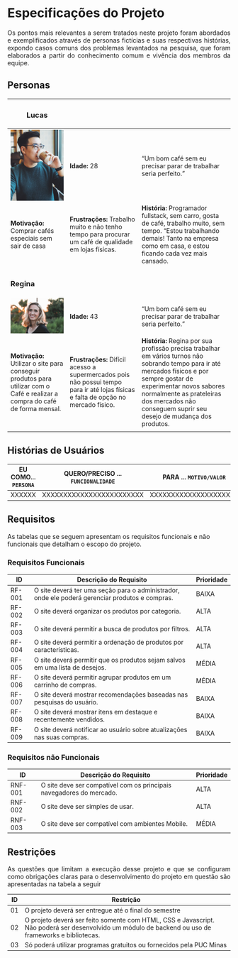 # Especificações do Projeto

<p align= "justify">Os pontos mais relevantes a serem tratados neste projeto foram abordados e exemplificados através de personas fictícias e suas respectivas histórias, expondo casos comuns dos problemas levantados na pesquisa, que foram elaborados a partir do conhecimento comum e vivência dos membros da equipe.</p>

## Personas

|<h3>**Lucas**</h3> |  ||
| ------------------------------------------------------- | -------------------| ---------|
|<a href="https://unsplash.com/photos/g4DgCF90EM4"><img src=img/personas/lucas.png width="180" alt="Photo by Sung Wang on Unsplash"></a>| **Idade:** 28 | “Um bom café sem eu precisar parar de trabalhar seria perfeito.” |
**Motivação:**  Comprar cafés especiais sem sair de casa| **Frustrações:**  Trabalho muito e não tenho tempo para procurar um café de qualidade em lojas físicas.  |  **História:** Programador fullstack, sem carro, gosta de café, trabalho muito, sem tempo. “Estou trabalhando demais! Tanto na empresa como em casa, e estou ficando cada vez mais cansado.
| |  |  |
|<h3>**Regina**</h3> |  ||
| <a href="https://unsplash.com/photos/_H6wpor9mjs"><img src=img/personas/regina.jpg width="180" alt='Photo by Edward Cisneros on Unsplash'></a>| **Idade:** 43 | “Um bom café sem eu precisar parar de trabalhar seria perfeito.” |
**Motivação:** Utilizar o site para conseguir produtos para utilizar com o Café e realizar a compra do café de forma mensal. | **Frustrações:**  Difícil acesso a supermercados pois não possui tempo para ir até lojas físicas e falta de opção no mercado físico. |  **História:** Regina por sua profissão precisa trabalhar em vários turnos não sobrando tempo para ir até mercados físicos e por sempre gostar de experimentar novos sabores normalmente as prateleiras dos mercados não conseguem suprir seu desejo de mudança dos produtos.
| |  |  |

## Histórias de Usuários

|EU COMO... `PERSONA`| QUERO/PRECISO ... `FUNCIONALIDADE` |PARA ... `MOTIVO/VALOR`                 |
|--------------------|------------------------------------|----------------------------------------|
| XXXXXX | XXXXXXXXXXXXXXXXXXXXXXXX | XXXXXXXXXXXXXXXXXXXXX

## Requisitos

As tabelas que se seguem apresentam os requisitos funcionais e não funcionais que detalham o escopo do projeto.

### Requisitos Funcionais

|ID    | Descrição do Requisito  | Prioridade |
|------|-----------------------------------------|----|
|RF-001| O site deverá ter uma seção para o administrador, onde ele poderá gerenciar produtos e compras. | BAIXA |
|RF-002| O site deverá organizar os produtos por categoria. | ALTA | 
|RF-003| O site deverá permitir a busca de produtos por filtros.  | ALTA |
|RF-004| O site deverá permitir a ordenação de produtos por características. | ALTA |
|RF-005| O site deverá permitir que os produtos sejam salvos em uma lista de desejos. | MÉDIA
|RF-006| O site deverá permitir agrupar produtos em um carrinho de compras. | MÉDIA |
|RF-007| O site deverá mostrar recomendações baseadas nas pesquisas do usuário. | BAIXA |
|RF-008| O site deverá mostrar itens em destaque e recentemente vendidos. | BAIXA |
|RF-009| O site deverá notificar ao usuário sobre atualizações nas suas compras. | BAIXA |


### Requisitos não Funcionais

|ID     | Descrição do Requisito  |Prioridade |
|-------|-------------------------|----|
|RNF-001| O site deve ser compatível com os principais navegadores do mercado.| ALTA |
|RNF-002| O site deve ser simples de usar. | ALTA |
|RNF-003| O site deve ser compatível com ambientes Mobile. | MÉDIA |

## Restrições

<p align= "justify">As questões que limitam a execução desse projeto e que se configuram como obrigações claras para o desenvolvimento do projeto em questão são apresentadas na tabela a seguir</p>

|ID| Restrição                                             |
|--|-------------------------------------------------------|
|01| O projeto deverá ser entregue até o final do semestre |
|02| O projeto deverá ser feito somente com HTML, CSS e Javascript. Não poderá ser desenvolvido um módulo de backend ou uso de frameworks e bibliotecas. |
|03| Só poderá utilizar programas gratuitos ou fornecidos pela PUC Minas |
